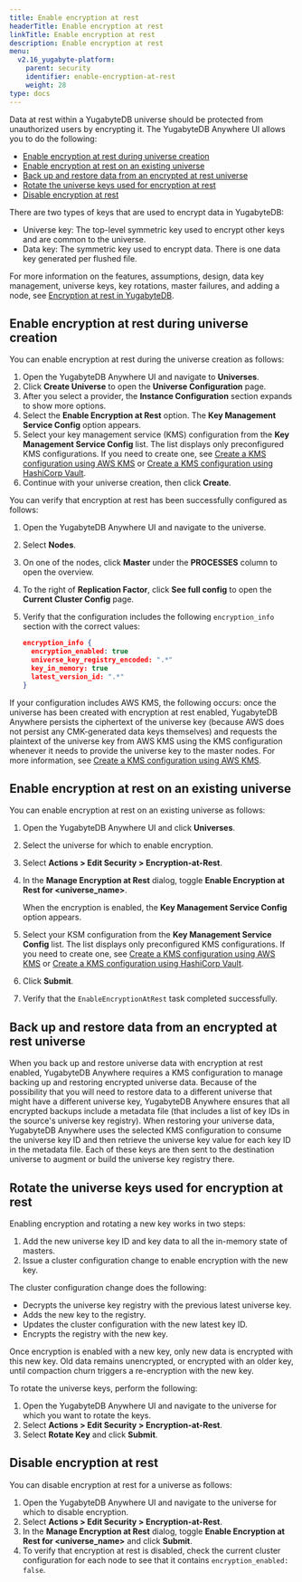```yaml
---
title: Enable encryption at rest
headerTitle: Enable encryption at rest
linkTitle: Enable encryption at rest
description: Enable encryption at rest
menu:
  v2.16_yugabyte-platform:
    parent: security
    identifier: enable-encryption-at-rest
    weight: 28
type: docs
---
```


Data at rest within a YugabyteDB universe should be protected from unauthorized users by encrypting it. The YugabyteDB Anywhere UI allows you to do the following:

 <!-- no toc -->

- [Enable encryption at rest during universe creation](#enable-encryption-at-rest-during-universe-creation)
- [Enable encryption at rest on an existing universe](#enable-encryption-at-rest-on-an-existing-universe)
- [Back up and restore data from an encrypted at rest universe](#back-up-and-restore-data-from-an-encrypted-at-rest-universe)
- [Rotate the universe keys used for encryption at rest](#rotate-the-universe-keys-used-for-encryption-at-rest)
- [Disable encryption at rest](#disable-encryption-at-rest)

There are two types of keys that are used to encrypt data in YugabyteDB:

- Universe key: The top-level symmetric key used to encrypt other keys and are common to the universe.
- Data key: The symmetric key used to encrypt data. There is one data key generated per flushed file.

For more information on the features, assumptions, design, data key management, universe keys, key rotations, master failures, and adding a node, see [Encryption at rest in YugabyteDB](https://github.com/yugabyte/yugabyte-db/blob/master/architecture/design/docdb-encryption-at-rest.md).

## Enable encryption at rest during universe creation

You can enable encryption at rest during the universe creation as follows:

1. Open the YugabyteDB Anywhere UI and navigate to **Universes**.
2. Click **Create Universe** to open the **Universe Configuration** page.
3. After you select a provider, the **Instance Configuration** section expands to show more options.
4. Select the **Enable Encryption at Rest** option. The **Key Management Service Config** option appears.
5. Select your key management service (KMS) configuration from the **Key Management Service Config** list. The list displays only preconfigured KMS configurations. If you need to create one, see [Create a KMS configuration using AWS KMS](../create-kms-config/aws-kms/) or [Create a KMS configuration using HashiCorp Vault](../create-kms-config/hashicorp-kms/).
6. Continue with your universe creation, then click **Create**.

You can verify that encryption at rest has been successfully configured as follows:

1. Open the YugabyteDB Anywhere UI and navigate to the universe.
2. Select **Nodes**.
3. On one of the nodes, click **Master** under the **PROCESSES** column to open the overview.
4. To the right of **Replication Factor**, click **See full config** to open the **Current Cluster Config** page.
5. Verify that the configuration includes the following `encryption_info` section with the correct values:

    ```json
    encryption_info {
      encryption_enabled: true
      universe_key_registry_encoded: ".*"
      key_in_memory: true
      latest_version_id: ".*"
    }
    ```

If your configuration includes AWS KMS, the following occurs: once the universe has been created with encryption at rest enabled, YugabyteDB Anywhere persists the ciphertext of the universe key (because AWS does not persist any CMK-generated data keys themselves) and requests the plaintext of the universe key from AWS KMS using the KMS configuration whenever it needs to provide the universe key to the master nodes. For more information, see [Create a KMS configuration using AWS KMS](../create-kms-config/aws-kms/).

## Enable encryption at rest on an existing universe

You can enable encryption at rest on an existing universe as follows:

1. Open the YugabyteDB Anywhere UI and click **Universes**.

2. Select the universe for which to enable encryption.

3. Select **Actions > Edit Security > Encryption-at-Rest**.

4. In the **Manage Encryption at Rest** dialog, toggle **Enable Encryption at Rest for <universe_name>**.

   When the encryption is enabled, the **Key Management Service Config** option appears.

5. Select your KSM configuration from the **Key Management Service Config** list. The list displays only preconfigured KMS configurations. If you need to create one, see [Create a KMS configuration using AWS KMS](../create-kms-config/aws-kms/) or [Create a KMS configuration using HashiCorp Vault](../create-kms-config/hashicorp-kms/).

6. Click **Submit**.

7. Verify that the `EnableEncryptionAtRest` task completed successfully.

## Back up and restore data from an encrypted at rest universe

When you back up and restore universe data with encryption at rest enabled, YugabyteDB Anywhere requires a KMS configuration to manage backing up and restoring encrypted universe data. Because of the possibility that you will need to restore data to a different universe that might have a different universe key, YugabyteDB Anywhere ensures that all encrypted backups include a metadata file (that includes a list of key IDs in the source's universe key registry). When restoring your universe data, YugabyteDB Anywhere uses the selected KMS configuration to consume the universe key ID and then retrieve the universe key value for each key ID in the metadata file. Each of these keys are then sent to the destination universe to augment or build the universe key registry there.

## Rotate the universe keys used for encryption at rest

Enabling encryption and rotating a new key works in two steps:

1. Add the new universe key ID and key data to all the in-memory state of masters.
2. Issue a cluster configuration change to enable encryption with the new key.

The cluster configuration change does the following:

- Decrypts the universe key registry with the previous latest universe key.
- Adds the new key to the registry.
- Updates the cluster configuration with the new latest key ID.
- Encrypts the registry with the new key.

Once encryption is enabled with a new key, only new data is encrypted with this new key. Old data remains unencrypted, or encrypted with an older key, until compaction churn triggers a re-encryption with the new key.

To rotate the universe keys, perform the following:

1. Open the YugabyteDB Anywhere UI and navigate to the universe for which you want to rotate the keys.
2. Select **Actions > Edit Security > Encryption-at-Rest**.
3. Select **Rotate Key** and click **Submit**.

## Disable encryption at rest

You can disable encryption at rest for a universe as follows:

1. Open the YugabyteDB Anywhere UI and navigate to the universe for which to disable encryption.
2. Select **Actions > Edit Security > Encryption-at-Rest**.
3. In the **Manage Encryption at Rest** dialog, toggle **Enable Encryption at Rest for <universe_name>** and click **Submit**.
4. To verify that encryption at rest is disabled, check the current cluster configuration for each node to see that it contains `encryption_enabled: false`.
